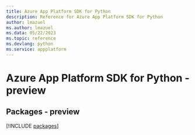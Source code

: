 ```yaml
---
title: Azure App Platform SDK for Python
description: Reference for Azure App Platform SDK for Python
author: lmazuel
ms.author: lmazuel
ms.data: 05/22/2023
ms.topic: reference
ms.devlang: python
ms.service: appplatform
---
```

# Azure App Platform SDK for Python - preview
## Packages - preview
[!INCLUDE [packages](app-platform-index.md)]